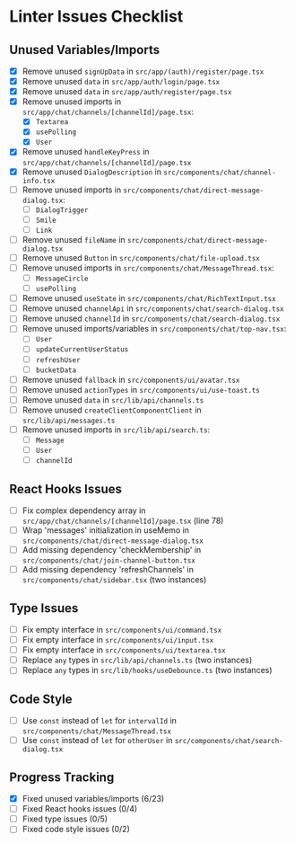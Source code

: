 # Linter Issues Checklist

## Unused Variables/Imports
- [x] Remove unused `signUpData` in `src/app/(auth)/register/page.tsx`
- [x] Remove unused `data` in `src/app/auth/login/page.tsx`
- [x] Remove unused `data` in `src/app/auth/register/page.tsx`
- [x] Remove unused imports in `src/app/chat/channels/[channelId]/page.tsx`:
  - [x] `Textarea`
  - [x] `usePolling`
  - [x] `User`
- [x] Remove unused `handleKeyPress` in `src/app/chat/channels/[channelId]/page.tsx`
- [x] Remove unused `DialogDescription` in `src/components/chat/channel-info.tsx`
- [ ] Remove unused imports in `src/components/chat/direct-message-dialog.tsx`:
  - [ ] `DialogTrigger`
  - [ ] `Smile`
  - [ ] `Link`
- [ ] Remove unused `fileName` in `src/components/chat/direct-message-dialog.tsx`
- [ ] Remove unused `Button` in `src/components/chat/file-upload.tsx`
- [ ] Remove unused imports in `src/components/chat/MessageThread.tsx`:
  - [ ] `MessageCircle`
  - [ ] `usePolling`
- [ ] Remove unused `useState` in `src/components/chat/RichTextInput.tsx`
- [ ] Remove unused `channelApi` in `src/components/chat/search-dialog.tsx`
- [ ] Remove unused `channelId` in `src/components/chat/search-dialog.tsx`
- [ ] Remove unused imports/variables in `src/components/chat/top-nav.tsx`:
  - [ ] `User`
  - [ ] `updateCurrentUserStatus`
  - [ ] `refreshUser`
  - [ ] `bucketData`
- [ ] Remove unused `fallback` in `src/components/ui/avatar.tsx`
- [ ] Remove unused `actionTypes` in `src/components/ui/use-toast.ts`
- [ ] Remove unused `data` in `src/lib/api/channels.ts`
- [ ] Remove unused `createClientComponentClient` in `src/lib/api/messages.ts`
- [ ] Remove unused imports in `src/lib/api/search.ts`:
  - [ ] `Message`
  - [ ] `User`
  - [ ] `channelId`

## React Hooks Issues
- [ ] Fix complex dependency array in `src/app/chat/channels/[channelId]/page.tsx` (line 78)
- [ ] Wrap 'messages' initialization in useMemo in `src/components/chat/direct-message-dialog.tsx`
- [ ] Add missing dependency 'checkMembership' in `src/components/chat/join-channel-button.tsx`
- [ ] Add missing dependency 'refreshChannels' in `src/components/chat/sidebar.tsx` (two instances)

## Type Issues
- [ ] Fix empty interface in `src/components/ui/command.tsx`
- [ ] Fix empty interface in `src/components/ui/input.tsx`
- [ ] Fix empty interface in `src/components/ui/textarea.tsx`
- [ ] Replace `any` types in `src/lib/api/channels.ts` (two instances)
- [ ] Replace `any` types in `src/lib/hooks/useDebounce.ts` (two instances)

## Code Style
- [ ] Use `const` instead of `let` for `intervalId` in `src/components/chat/MessageThread.tsx`
- [ ] Use `const` instead of `let` for `otherUser` in `src/components/chat/search-dialog.tsx`

## Progress Tracking
- [x] Fixed unused variables/imports (6/23)
- [ ] Fixed React hooks issues (0/4)
- [ ] Fixed type issues (0/5)
- [ ] Fixed code style issues (0/2) 